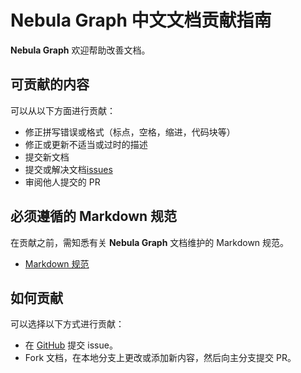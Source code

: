 # Nebula Graph 中文文档贡献指南

**Nebula Graph** 欢迎帮助改善文档。

## 可贡献的内容

可以从以下方面进行贡献：

- 修正拼写错误或格式（标点，空格，缩进，代码块等）
- 修正或更新不适当或过时的描述
- 提交新文档
- 提交或解决文档[issues](https://github.com/vesoft-inc/nebula-docs-cn/issues)
- 审阅他人提交的 PR

## 必须遵循的 Markdown 规范

在贡献之前，需知悉有关 **Nebula Graph** 文档维护的 Markdown 规范。

- [Markdown 规范](https://github.com/DavidAnson/markdownlint/blob/master/doc/Rules.md)

## 如何贡献

可以选择以下方式进行贡献：

- 在 [GitHub](https://github.com/vesoft-inc/nebula-docs-cn/issues) 提交 issue。
- Fork 文档，在本地分支上更改或添加新内容，然后向主分支提交 PR。
